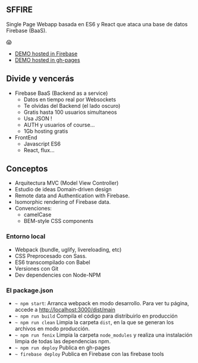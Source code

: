 ## SFFIRE
Single Page Webapp basada en ES6 y React que ataca una base de datos Firebase (BaaS).

<!-- www.christianalfoni.com/articles/2015_04_19_The-ultimate-webpack-setup -->

:scream:
- [DEMO hosted in Firebase](https://sergiofores.firebaseapp.com)
- [DEMO hosted in gh-pages](http://t0t.github.io/sffire)

## Divide y vencerás
- Firebase BaaS (Backend as a service)
    - Datos en tiempo real por Websockets
    - Te olvidas del Backend (el lado oscuro)
    - Gratis hasta 100 usuarios simultaneos
    - Usa JSON !
    - AUTH y usuarios of course...
    - 1Gb hosting gratis
- FrontEnd
  - Javascript ES6
  - React, flux...

## Conceptos
- Arquitectura MVC (Model View Controller)
- Estudio de ideas Domain-driven design
- Remote data and Authentication with Firebase.
- Isomorphic rendering of Firebase data.
- Convenciones:
  - camelCase
  - BEM-style CSS components

### Entorno local
- Webpack (bundle, uglify, livereloading, etc)
- CSS Preprocesado con Sass.
- ES6 transcompilado con Babel
- Versiones con Git
- Dev dependencies con Node-NPM

### El package.json

* `~ npm start`: Arranca webpack en modo desarrollo. Para ver tu página, accede a [http://localhost:3000/dist/main](http://localhost:3000/dist/main)
* `~ npm run build` Compila el código para distribuirlo en producción
* `~ npm run clean` Limpia la carpeta `dist`, en la que se generan los archivos en modo producción.
* `~ npm run fenix` Limpia la carpeta `node_modules` y realiza una instalación limpia de todas las dependencias npm.
* `~ npm run deploy` Publica en gh-pages
* `~ firebase deploy` Publica en Firebase con las firebase tools
